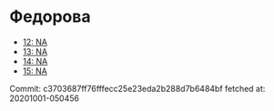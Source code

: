 # Федорова
- [12: NA](12.md)
- [13: NA](13.md)
- [14: NA](14.md)
- [15: NA](15.md)

Commit: c3703687ff76fffecc25e23eda2b288d7b6484bf
 fetched at: 20201001-050456
